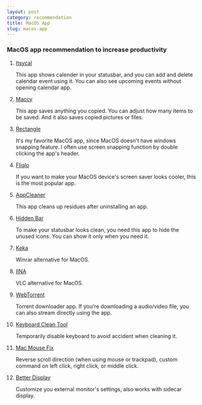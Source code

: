 ```yaml
---
layout: post
category: recommendation
title: MacOS App
slug: macos-app
---
```


### MacOS app recommendation to increase productivity

1. [Itsycal](https://www.mowglii.com/itsycal/)

    This app shows calender in your statusbar, and you can add and delete calendar event using it. You can also see upcoming events without opening calendar app.

2. [Maccy](https://maccy.app/)

    This app saves anything you copied. You can adjust how many items to be saved. And it also saves copied pictures or files.

3. [Rectangle](https://rectangleapp.com/)

    It's my favorite MacOS app, since MacOS doesn't have windows snapping feature. I often use screen snapping function by double clicking the app's header.

4. [Fliqlo](https://fliqlo.com/)

    If you want to make your MacOS device's screen saver looks cooler, this is the most popular app.

5. [AppCleaner](https://freemacsoft.net/appcleaner/)

    This app cleans up residues after uninstalling an app.

6. [Hidden Bar](https://apps.apple.com/us/app/hidden-bar/id1452453066)

    To make your statusbar looks clean, you need this app to hide the unused icons. You can show it only when you need it.

7. [Keka](https://www.keka.io/en/)

    Winrar alternative for MacOS.

8. [IINA](https://iina.io/)

    VLC alternative for MacOS.

9.  [WebTorrent](https://webtorrent.io/)

    Torrent downloader app. If you're downloading a audio/video file, you can also stream directly using the app.

10. [Keyboard Clean Tool](https://folivora.ai/keyboardcleantool)

    Temporarily disable keyboard to avoid accident when cleaning it.

11. [Mac Mouse Fix](https://macmousefix.com/)

    Reverse scroll direction (when using mouse or trackpad), custom command on left click, right click, or middle click.

12. [Better Display](https://github.com/waydabber/BetterDisplay)

    Customize you external monitor's settings, also works with sidecar display.
